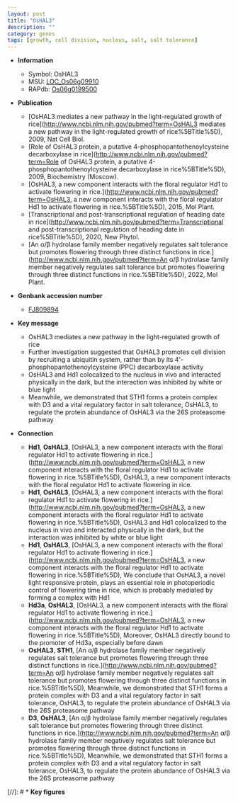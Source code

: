 ```yaml
---
layout: post
title: "OsHAL3"
description: ""
category: genes
tags: [growth, cell division, nucleus, salt, salt tolerance]
---
```


* **Information**  
    + Symbol: OsHAL3  
    + MSU: [LOC_Os06g09910](http://rice.uga.edu/cgi-bin/ORF_infopage.cgi?orf=LOC_Os06g09910)  
    + RAPdb: [Os06g0199500](https://rapdb.dna.affrc.go.jp/locus/?name=Os06g0199500)  

* **Publication**  
    + [OsHAL3 mediates a new pathway in the light-regulated growth of rice](http://www.ncbi.nlm.nih.gov/pubmed?term=OsHAL3 mediates a new pathway in the light-regulated growth of rice%5BTitle%5D), 2009, Nat Cell Biol.
    + [Role of OsHAL3 protein, a putative 4-phosphopantothenoylcysteine decarboxylase in rice](http://www.ncbi.nlm.nih.gov/pubmed?term=Role of OsHAL3 protein, a putative 4-phosphopantothenoylcysteine decarboxylase in rice%5BTitle%5D), 2009, Biochemistry (Moscow).
    + [OsHAL3, a new component interacts with the floral regulator Hd1 to activate flowering in rice.](http://www.ncbi.nlm.nih.gov/pubmed?term=OsHAL3, a new component interacts with the floral regulator Hd1 to activate flowering in rice.%5BTitle%5D), 2015, Mol Plant.
    + [Transcriptional and post-transcriptional regulation of heading date in rice](http://www.ncbi.nlm.nih.gov/pubmed?term=Transcriptional and post-transcriptional regulation of heading date in rice%5BTitle%5D), 2020, New Phytol.
    + [An α/β hydrolase family member negatively regulates salt tolerance but promotes flowering through three distinct functions in rice.](http://www.ncbi.nlm.nih.gov/pubmed?term=An α/β hydrolase family member negatively regulates salt tolerance but promotes flowering through three distinct functions in rice.%5BTitle%5D), 2022, Mol Plant.

* **Genbank accession number**  
    + [FJ809894](http://www.ncbi.nlm.nih.gov/nuccore/FJ809894)

* **Key message**  
    + OsHAL3 mediates a new pathway in the light-regulated growth of rice
    + Further investigation suggested that OsHAL3 promotes cell division by recruiting a ubiquitin system, rather than by its 4'-phosphopantothenoylcysteine (PPC) decarboxylase activity
    + OsHAL3 and Hd1 colocalized to the nucleus in vivo and interacted physically in the dark, but the interaction was inhibited by white or blue light
    + Meanwhile, we demonstrated that STH1 forms a protein complex with D3 and a vital regulatory factor in salt tolerance, OsHAL3, to regulate the protein abundance of OsHAL3 via the 26S proteasome pathway

* **Connection**  
    + __Hd1__, __OsHAL3__, [OsHAL3, a new component interacts with the floral regulator Hd1 to activate flowering in rice.](http://www.ncbi.nlm.nih.gov/pubmed?term=OsHAL3, a new component interacts with the floral regulator Hd1 to activate flowering in rice.%5BTitle%5D), OsHAL3, a new component interacts with the floral regulator Hd1 to activate flowering in rice.
    + __Hd1__, __OsHAL3__, [OsHAL3, a new component interacts with the floral regulator Hd1 to activate flowering in rice.](http://www.ncbi.nlm.nih.gov/pubmed?term=OsHAL3, a new component interacts with the floral regulator Hd1 to activate flowering in rice.%5BTitle%5D), OsHAL3 and Hd1 colocalized to the nucleus in vivo and interacted physically in the dark, but the interaction was inhibited by white or blue light
    + __Hd1__, __OsHAL3__, [OsHAL3, a new component interacts with the floral regulator Hd1 to activate flowering in rice.](http://www.ncbi.nlm.nih.gov/pubmed?term=OsHAL3, a new component interacts with the floral regulator Hd1 to activate flowering in rice.%5BTitle%5D), We conclude that OsHAL3, a novel light responsive protein, plays an essential role in photoperiodic control of flowering time in rice, which is probably mediated by forming a complex with Hd1
    + __Hd3a__, __OsHAL3__, [OsHAL3, a new component interacts with the floral regulator Hd1 to activate flowering in rice.](http://www.ncbi.nlm.nih.gov/pubmed?term=OsHAL3, a new component interacts with the floral regulator Hd1 to activate flowering in rice.%5BTitle%5D), Moreover, OsHAL3 directly bound to the promoter of Hd3a, especially before dawn
    + __OsHAL3__, __STH1__, [An α/β hydrolase family member negatively regulates salt tolerance but promotes flowering through three distinct functions in rice.](http://www.ncbi.nlm.nih.gov/pubmed?term=An α/β hydrolase family member negatively regulates salt tolerance but promotes flowering through three distinct functions in rice.%5BTitle%5D),  Meanwhile, we demonstrated that STH1 forms a protein complex with D3 and a vital regulatory factor in salt tolerance, OsHAL3, to regulate the protein abundance of OsHAL3 via the 26S proteasome pathway
    + __D3__, __OsHAL3__, [An α/β hydrolase family member negatively regulates salt tolerance but promotes flowering through three distinct functions in rice.](http://www.ncbi.nlm.nih.gov/pubmed?term=An α/β hydrolase family member negatively regulates salt tolerance but promotes flowering through three distinct functions in rice.%5BTitle%5D),  Meanwhile, we demonstrated that STH1 forms a protein complex with D3 and a vital regulatory factor in salt tolerance, OsHAL3, to regulate the protein abundance of OsHAL3 via the 26S proteasome pathway

[//]: # * **Key figures**  


